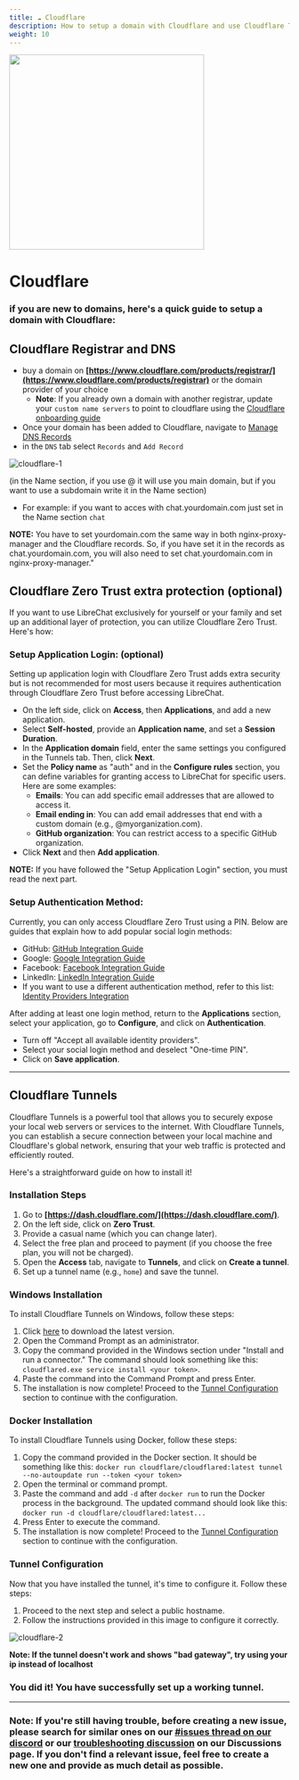 ```yaml
---
title: ☁️ Cloudflare
description: How to setup a domain with Cloudflare and use Cloudflare Tunnels to securely expose your local web servers or services to the internet.
weight: 10
---
```

<img src="https://github.com/danny-avila/LibreChat/assets/32828263/cfbc7ca5-b51e-4f1d-aa89-b9b4cb13eead" width="350"/>

# Cloudflare
### if you are new to domains, here's a quick guide to setup a domain with Cloudflare:

## Cloudflare Registrar and DNS

- buy a domain on **[https://www.cloudflare.com/products/registrar/](https://www.cloudflare.com/products/registrar)** or the domain provider of your choice
   - **Note**: If you already own a domain with another registrar, update your `custom name servers` to point to cloudflare using the [Cloudflare onboarding guide](https://dash.cloudflare.com/sign-up)
- Once your domain has been added to Cloudflare, navigate to [Manage DNS Records](https://developers.cloudflare.com/dns/manage-dns-records/how-to/create-dns-records/)
- in the `DNS` tab select `Records` and `Add Record`

![cloudflare-1](https://github.com/danny-avila/LibreChat/assets/32828263/249574b5-a064-4803-8b08-f95804db0719)

  (in the Name section, if you use @ it will use you main domain, but if you want to use a subdomain write it in the Name section)
   - For example: if you want to acces with chat.yourdomain.com just set in the Name section `chat`

**NOTE:** You have to set yourdomain.com the same way in both nginx-proxy-manager and the Cloudflare records. So, if you have set it in the records as chat.yourdomain.com, you will also need to set chat.yourdomain.com in nginx-proxy-manager."

## Cloudflare Zero Trust extra protection (optional)

If you want to use LibreChat exclusively for yourself or your family and set up an additional layer of protection, you can utilize Cloudflare Zero Trust. Here's how:


### Setup Application Login: (optional)

Setting up application login with Cloudflare Zero Trust adds extra security but is not recommended for most users because it requires authentication through Cloudflare Zero Trust before accessing LibreChat.

- On the left side, click on **Access**, then **Applications**, and add a new application.
- Select **Self-hosted**, provide an **Application name**, and set a **Session Duration**.
- In the **Application domain** field, enter the same settings you configured in the Tunnels tab. Then, click **Next**.
- Set the **Policy name** as "auth" and in the **Configure rules** section, you can define variables for granting access to LibreChat for specific users. Here are some examples:
   - **Emails**: You can add specific email addresses that are allowed to access it.
   - **Email ending in**: You can add email addresses that end with a custom domain (e.g., @myorganization.com).
   - **GitHub organization**: You can restrict access to a specific GitHub organization.
- Click **Next** and then **Add application**.

**NOTE:** If you have followed the "Setup Application Login" section, you must read the next part.

### Setup Authentication Method:

Currently, you can only access Cloudflare Zero Trust using a PIN. Below are guides that explain how to add popular social login methods:

- GitHub: [GitHub Integration Guide](https://developers.cloudflare.com/cloudflare-one/identity/idp-integration/github)
- Google: [Google Integration Guide](https://developers.cloudflare.com/cloudflare-one/identity/idp-integration/google/)
- Facebook: [Facebook Integration Guide](https://developers.cloudflare.com/cloudflare-one/identity/idp-integration/facebook-login/)
- LinkedIn: [LinkedIn Integration Guide](https://developers.cloudflare.com/cloudflare-one/identity/idp-integration/linkedin/)
- If you want to use a different authentication method, refer to this list: [Identity Providers Integration](https://developers.cloudflare.com/cloudflare-one/identity/idp-integration/)

After adding at least one login method, return to the **Applications** section, select your application, go to **Configure**, and click on **Authentication**.
- Turn off "Accept all available identity providers".
- Select your social login method and deselect "One-time PIN".
- Click on **Save application**.

---

## Cloudflare Tunnels

Cloudflare Tunnels is a powerful tool that allows you to securely expose your local web servers or services to the internet. With Cloudflare Tunnels, you can establish a secure connection between your local machine and Cloudflare's global network, ensuring that your web traffic is protected and efficiently routed.

Here's a straightforward guide on how to install it!

### Installation Steps


1. Go to **[https://dash.cloudflare.com/](https://dash.cloudflare.com/)**.
2. On the left side, click on **Zero Trust**.
3. Provide a casual name (which you can change later).
4. Select the free plan and proceed to payment (if you choose the free plan, you will not be charged).
5. Open the **Access** tab, navigate to **Tunnels**, and click on **Create a tunnel**.
6. Set up a tunnel name (e.g., `home`) and save the tunnel.


### Windows Installation

To install Cloudflare Tunnels on Windows, follow these steps:

1. Click [here](https://github.com/cloudflare/cloudflared/releases/latest/download/cloudflared-windows-amd64.msi) to download the latest version.
2. Open the Command Prompt as an administrator.
3. Copy the command provided in the Windows section under "Install and run a connector." The command should look something like this: `cloudflared.exe service install <your token>`.
4. Paste the command into the Command Prompt and press Enter.
5. The installation is now complete! Proceed to the [Tunnel Configuration](#tunnel-configuration) section to continue with the configuration.


### Docker Installation

To install Cloudflare Tunnels using Docker, follow these steps:

1. Copy the command provided in the Docker section. It should be something like this: `docker run cloudflare/cloudflared:latest tunnel --no-autoupdate run --token <your token>`
2. Open the terminal or command prompt.
3. Paste the command and add `-d` after `docker run` to run the Docker process in the background. The updated command should look like this: `docker run -d cloudflare/cloudflared:latest...`
4. Press Enter to execute the command.
5. The installation is now complete! Proceed to the [Tunnel Configuration](#tunnel-configuration) section to continue with the configuration.

### Tunnel Configuration

Now that you have installed the tunnel, it's time to configure it. Follow these steps:

1. Proceed to the next step and select a public hostname.
2. Follow the instructions provided in this image to configure it correctly.

![cloudflare-2](https://github.com/danny-avila/LibreChat/assets/32828263/d155b58f-7f59-4372-a3aa-dec2413a3dce)

**Note: If the tunnel doesn't work and shows "bad gateway", try using your ip instead of localhost**

### You did it! You have successfully set up a working tunnel.

---

### Note: If you're still having trouble, before creating a new issue, please search for similar ones on our [#issues thread on our discord](https://discord.mhg-int.com) or our [troubleshooting discussion](https://github.com/danny-avila/LibreChat/discussions/categories/troubleshooting) on our Discussions page. If you don't find a relevant issue, feel free to create a new one and provide as much detail as possible.
